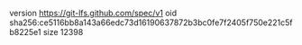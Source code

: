 version https://git-lfs.github.com/spec/v1
oid sha256:ce5116bb8a143a66edc73d16190637872b3bc0fe7f2405f750e221c5fb8225e1
size 12398
